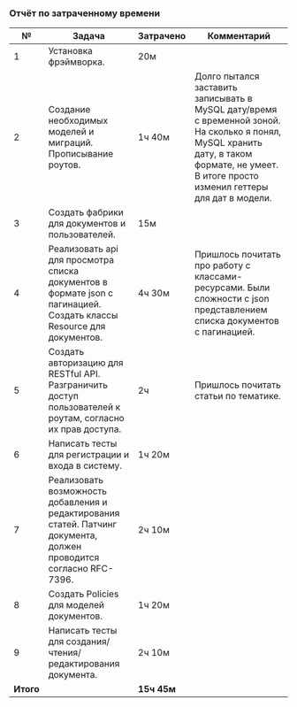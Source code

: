### Отчёт по затраченному времени


 № | Задача | Затрачено | Комментарий               
--- | --- | --- | ---
 1 | Установка фрэймворка. | 20м |                           
 2 | Создание необходимых моделей и миграций. Прописывание роутов. | 1ч 40м | Долго пытался заставить записывать в MySQL дату/время с временной зоной. На сколько я понял, MySQL хранить дату, в таком формате, не умеет. В итоге просто изменил геттеры для дат в модели. 
 3 | Создать фабрики для документов и пользователей. | 15м |
 4 | Реализовать api для просмотра списка документов в формате json с пагинацией. Cоздать классы Resource для документов. | 4ч 30м | Пришлось почитать про работу с классами-ресурсами. Были сложности с json представлением списка документов с пагинацией.
 5 | Создать авторизацию для RESTful API. Разграничить доступ пользователей к роутам, согласно их прав доступа. | 2ч | Пришлось почитать статьи по тематике.
 6 | Написать тесты для регистрации и входа в систему. | 1ч 20м | 
 7 | Реализовать возможность добавления и редактирования статей. Патчинг документа, должен проводится согласно RFC-7396. | 2ч 10м |
 8 | Создать Policies для моделей документов. | 1ч 20м |
 9 | Написать тесты для создания/чтения/редактирования документа. | 2ч 10м |
**Итого** | | **15ч 45м** |                      
     

